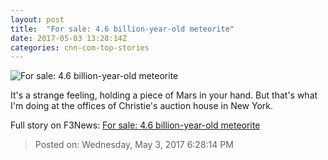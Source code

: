 ```yaml
---
layout: post
title:  "For sale: 4.6 billion-year-old meteorite"
date: 2017-05-03 13:28:14Z
categories: cnn-com-top-stories
---
```


![For sale: 4.6 billion-year-old meteorite](http://i2.cdn.cnn.com/cnnnext/dam/assets/170503113951-meteorite-auction-tease-super-tease.jpeg)

It's a strange feeling, holding a piece of Mars in your hand. But that's what I'm doing at the offices of Christie's auction house in New York.


Full story on F3News: [For sale: 4.6 billion-year-old meteorite](http://www.f3nws.com/n/AusQcD)

> Posted on: Wednesday, May 3, 2017 6:28:14 PM

